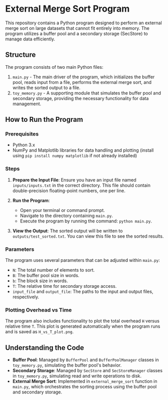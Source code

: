 # External Merge Sort Program

This repository contains a Python program designed to perform an external merge sort on large datasets that cannot fit entirely into memory. The program utilizes a buffer pool and a secondary storage (SecStore) to manage data efficiently.

## Structure

The program consists of two main Python files:

1. `main.py` - The main driver of the program, which initializes the buffer pool, reads input from a file, performs the external merge sort, and writes the sorted output to a file.
2. `toy_memory.py` - A supporting module that simulates the buffer pool and secondary storage, providing the necessary functionality for data management.

## How to Run the Program

### Prerequisites

- Python 3.x
- NumPy and Matplotlib libraries for data handling and plotting (install using `pip install numpy matplotlib` if not already installed)

### Steps

1. **Prepare the Input File**: Ensure you have an input file named `inputs/inputs.txt` in the correct directory. This file should contain double-precision floating-point numbers, one per line.

2. **Run the Program**:
   - Open your terminal or command prompt.
   - Navigate to the directory containing `main.py`.
   - Execute the program by running the command: `python main.py`.

3. **View the Output**: The sorted output will be written to `outputs/test_sorted.txt`. You can view this file to see the sorted results.

### Parameters

The program uses several parameters that can be adjusted within `main.py`:

- `N`: The total number of elements to sort.
- `B`: The buffer pool size in words.
- `b`: The block size in words.
- `T`: The relative time for secondary storage access.
- `input_file` and `output_file`: The paths to the input and output files, respectively.

### Plotting Overhead vs Time

The program also includes functionality to plot the total overhead `H` versus relative time `T`. This plot is generated automatically when the program runs and is saved as `H_vs_T_plot.png`.

## Understanding the Code

- **Buffer Pool**: Managed by `BufferPool` and `BufferPoolManager` classes in `toy_memory.py`, simulating the buffer pool's behavior.
- **Secondary Storage**: Managed by `SecStore` and `SecStoreManager` classes in `toy_memory.py`, simulating read and write operations to disk.
- **External Merge Sort**: Implemented in `external_merge_sort` function in `main.py`, which orchestrates the sorting process using the buffer pool and secondary storage.
